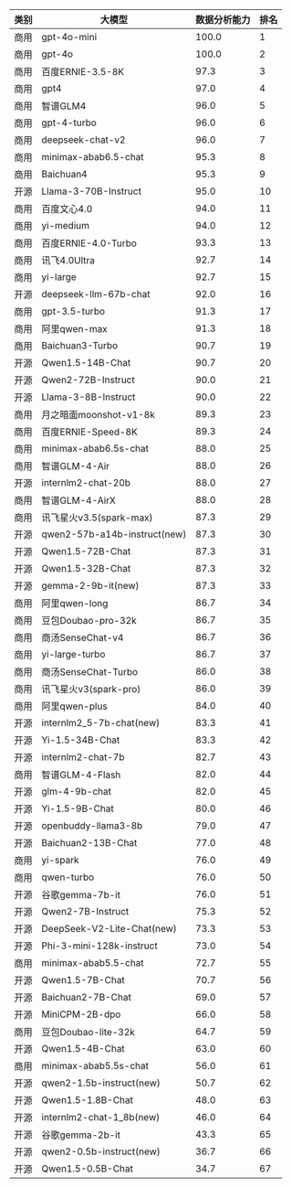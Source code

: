 
| 类别 | 大模型                         | 数据分析能力 | 排名 |
|-----|------------------------------|---------|----|
|商用|gpt-4o-mini|100.0|1|
|商用|gpt-4o|100.0|2|
|商用|百度ERNIE-3.5-8K|97.3|3|
|商用|gpt4|97.0|4|
|商用|智谱GLM4|96.0|5|
|商用|gpt-4-turbo|96.0|6|
|商用|deepseek-chat-v2|96.0|7|
|商用|minimax-abab6.5-chat|95.3|8|
|商用|Baichuan4|95.3|9|
|开源|Llama-3-70B-Instruct|95.0|10|
|商用|百度文心4.0|94.0|11|
|商用|yi-medium|94.0|12|
|商用|百度ERNIE-4.0-Turbo|93.3|13|
|商用|讯飞4.0Ultra|92.7|14|
|商用|yi-large|92.7|15|
|开源|deepseek-llm-67b-chat|92.0|16|
|商用|gpt-3.5-turbo|91.3|17|
|商用|阿里qwen-max|91.3|18|
|商用|Baichuan3-Turbo|90.7|19|
|开源|Qwen1.5-14B-Chat|90.7|20|
|开源|Qwen2-72B-Instruct|90.0|21|
|开源|Llama-3-8B-Instruct|90.0|22|
|商用|月之暗面moonshot-v1-8k|89.3|23|
|商用|百度ERNIE-Speed-8K|89.3|24|
|商用|minimax-abab6.5s-chat|88.0|25|
|商用|智谱GLM-4-Air|88.0|26|
|开源|internlm2-chat-20b|88.0|27|
|商用|智谱GLM-4-AirX|88.0|28|
|商用|讯飞星火v3.5(spark-max)|87.3|29|
|开源|qwen2-57b-a14b-instruct(new)|87.3|30|
|开源|Qwen1.5-72B-Chat|87.3|31|
|开源|Qwen1.5-32B-Chat|87.3|32|
|开源|gemma-2-9b-it(new)|87.3|33|
|商用|阿里qwen-long|86.7|34|
|商用|豆包Doubao-pro-32k|86.7|35|
|商用|商汤SenseChat-v4|86.7|36|
|商用|yi-large-turbo|86.7|37|
|商用|商汤SenseChat-Turbo|86.0|38|
|商用|讯飞星火v3(spark-pro)|86.0|39|
|商用|阿里qwen-plus|84.0|40|
|开源|internlm2_5-7b-chat(new)|83.3|41|
|开源|Yi-1.5-34B-Chat|83.3|42|
|开源|internlm2-chat-7b|82.7|43|
|商用|智谱GLM-4-Flash|82.0|44|
|开源|glm-4-9b-chat|82.0|45|
|开源|Yi-1.5-9B-Chat|80.0|46|
|开源|openbuddy-llama3-8b|79.0|47|
|开源|Baichuan2-13B-Chat|77.0|48|
|商用|yi-spark|76.0|49|
|商用|qwen-turbo|76.0|50|
|开源|谷歌gemma-7b-it|76.0|51|
|开源|Qwen2-7B-Instruct|75.3|52|
|开源|DeepSeek-V2-Lite-Chat(new)|73.3|53|
|开源|Phi-3-mini-128k-instruct|73.0|54|
|商用|minimax-abab5.5-chat|72.7|55|
|开源|Qwen1.5-7B-Chat|70.7|56|
|开源|Baichuan2-7B-Chat|69.0|57|
|开源|MiniCPM-2B-dpo|66.0|58|
|商用|豆包Doubao-lite-32k|64.7|59|
|开源|Qwen1.5-4B-Chat|63.0|60|
|商用|minimax-abab5.5s-chat|56.0|61|
|开源|qwen2-1.5b-instruct(new)|50.7|62|
|开源|Qwen1.5-1.8B-Chat|48.0|63|
|开源|internlm2-chat-1_8b(new)|46.0|64|
|开源|谷歌gemma-2b-it|43.3|65|
|开源|qwen2-0.5b-instruct(new)|36.7|66|
|开源|Qwen1.5-0.5B-Chat|34.7|67|

